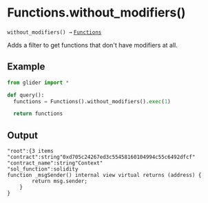 # Functions.without\_modifiers()

`without_modifiers() →` [`Functions`](./)

Adds a filter to get functions that don't have modifiers at all.

## Example

```python
from glider import *

def query():
  functions = Functions().without_modifiers().exec(1)

  return functions
```

## Output

```solidity
"root":{3 items
"contract":string"0xd705c24267ed3c55458160104994c55c6492dfcf"
"contract_name":string"Context"
"sol_function":solidity
function _msgSender() internal view virtual returns (address) {
        return msg.sender;
    }
}
```
